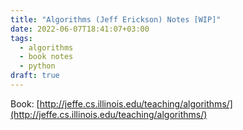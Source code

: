 ```yaml
---
title: "Algorithms (Jeff Erickson) Notes [WIP]"
date: 2022-06-07T18:41:07+03:00
tags:
  - algorithms
  - book notes
  - python
draft: true
---
```


Book: [http://jeffe.cs.illinois.edu/teaching/algorithms/](http://jeffe.cs.illinois.edu/teaching/algorithms/)
